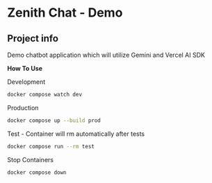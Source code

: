 # Zenith Chat - Demo

## Project info

Demo chatbot application which will utilize Gemini and Vercel AI SDK

**How To Use**

Development
```sh
docker compose watch dev
```

Production
```sh
docker compose up --build prod
```

Test - Container will rm automatically after tests
```sh
docker compose run --rm test
```

Stop Containers
```sh
docker compose down
```

